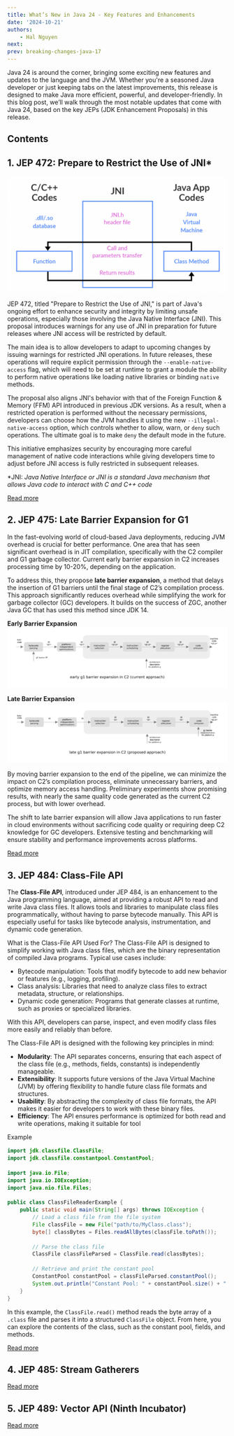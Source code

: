 ```yaml
---
title: What’s New in Java 24 - Key Features and Enhancements
date: '2024-10-21'
authors:
    - Hal Nguyen
next: 
prev: breaking-changes-java-17
---
```


Java 24 is around the corner, bringing some exciting new features and updates to the language and the JVM. Whether you're a seasoned Java developer or just keeping tabs on the latest improvements, this release is designed to make Java more efficient, powerful, and developer-friendly. In this blog post, we’ll walk through the most notable updates that come with Java 24, based on the key JEPs (JDK Enhancement Proposals) in this release.

## Contents

## 1. JEP 472: Prepare to Restrict the Use of JNI*

![JNI](/assets/image-128.png)

JEP 472, titled "Prepare to Restrict the Use of JNI," is part of Java's ongoing effort to enhance security and integrity by limiting unsafe operations, especially those involving the Java Native Interface (JNI). This proposal introduces warnings for any use of JNI in preparation for future releases where JNI access will be restricted by default.

The main idea is to allow developers to adapt to upcoming changes by issuing warnings for restricted JNI operations. In future releases, these operations will require explicit permission through the `--enable-native-access` flag, which will need to be set at runtime to grant a module the ability to perform native operations like loading native libraries or binding `native` methods.

The proposal also aligns JNI's behavior with that of the Foreign Function & Memory (FFM) API introduced in previous JDK versions. As a result, when a restricted operation is performed without the necessary permissions, developers can choose how the JVM handles it using the new `--illegal-native-access` option, which controls whether to allow, warn, or `deny` such operations. The ultimate goal is to make `deny` the default mode in the future.

This initiative emphasizes security by encouraging more careful management of native code interactions while giving developers time to adjust before JNI access is fully restricted in subsequent releases.

*JNI: *Java Native Interface or JNI is a standard Java mechanism that allows Java code to interact with C and C++ code*

[Read more](https://openjdk.org/jeps/472)

## 2. JEP 475: Late Barrier Expansion for G1

In the fast-evolving world of cloud-based Java deployments, reducing JVM overhead is crucial for better performance. One area that has seen significant overhead is in JIT compilation, specifically with the C2 compiler and G1 garbage collector. Current early barrier expansion in C2 increases processing time by 10-20%, depending on the application.

To address this, they propose **late barrier expansion**, a method that delays the insertion of G1 barriers until the final stage of C2’s compilation process. This approach significantly reduces overhead while simplifying the work for garbage collector (GC) developers. It builds on the success of ZGC, another Java GC that has used this method since JDK 14.

**Early Barrier Expansion**
![Early](/assets/image-126-1024x281.webp)

**Late Barrier Expansion**
![Early](/assets/image-127-1024x281.webp)

By moving barrier expansion to the end of the pipeline, we can minimize the impact on C2’s compilation process, eliminate unnecessary barriers, and optimize memory access handling. Preliminary experiments show promising results, with nearly the same quality code generated as the current C2 process, but with lower overhead.

The shift to late barrier expansion will allow Java applications to run faster in cloud environments without sacrificing code quality or requiring deep C2 knowledge for GC developers. Extensive testing and benchmarking will ensure stability and performance improvements across platforms.

[Read more](https://openjdk.org/jeps/475)

## 3. JEP 484: Class-File API

The **Class-File API**, introduced under JEP 484, is an enhancement to the Java programming language, aimed at providing a robust API to read and write Java class files. It allows tools and libraries to manipulate class files programmatically, without having to parse bytecode manually. This API is especially useful for tasks like bytecode analysis, instrumentation, and dynamic code generation.

What is the Class-File API Used For?
The Class-File API is designed to simplify working with Java class files, which are the binary representation of compiled Java programs. Typical use cases include:

- Bytecode manipulation: Tools that modify bytecode to add new behavior or features (e.g., logging, profiling).
- Class analysis: Libraries that need to analyze class files to extract metadata, structure, or relationships.
- Dynamic code generation: Programs that generate classes at runtime, such as proxies or specialized libraries.

With this API, developers can parse, inspect, and even modify class files more easily and reliably than before.

The Class-File API is designed with the following key principles in mind:

- **Modularity**: The API separates concerns, ensuring that each aspect of the class file (e.g., methods, fields, constants) is independently manageable.
- **Extensibility**: It supports future versions of the Java Virtual Machine (JVM) by offering flexibility to handle future class file formats and structures.
- **Usability**: By abstracting the complexity of class file formats, the API makes it easier for developers to work with these binary files.
- **Efficiency**: The API ensures performance is optimized for both read and write operations, making it suitable for tool

Example

```java
import jdk.classfile.ClassFile;
import jdk.classfile.constantpool.ConstantPool;

import java.io.File;
import java.io.IOException;
import java.nio.file.Files;

public class ClassFileReaderExample {
    public static void main(String[] args) throws IOException {
        // Load a class file from the file system
        File classFile = new File("path/to/MyClass.class");
        byte[] classBytes = Files.readAllBytes(classFile.toPath());

        // Parse the class file
        ClassFile classFileParsed = ClassFile.read(classBytes);

        // Retrieve and print the constant pool
        ConstantPool constantPool = classFileParsed.constantPool();
        System.out.println("Constant Pool: " + constantPool.size() + " entries");
    }
}

```

In this example, the `ClassFile.read()` method reads the byte array of a `.class` file and parses it into a structured `ClassFile` object. From here, you can explore the contents of the class, such as the constant pool, fields, and methods.


[Read more](https://openjdk.org/jeps/484)

## 4. JEP 485: Stream Gatherers

[Read more](https://openjdk.org/jeps/485)

## 5. JEP 489: Vector API (Ninth Incubator)

[Read more](https://openjdk.org/jeps/489)
